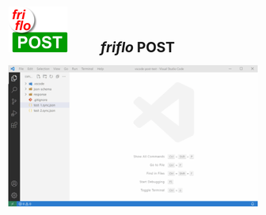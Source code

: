 # ![logo](docs/images/friflo-POST-120x92.png)          **_friflo_ __POST__**


![](docs/friflo-POST.gif)


